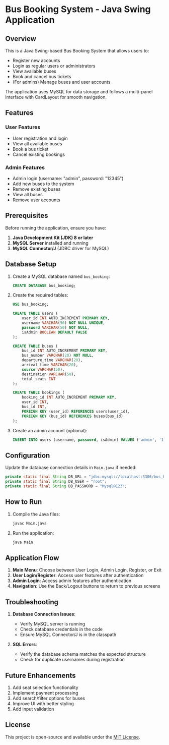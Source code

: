 # Bus Booking System - Java Swing Application

## Overview

This is a Java Swing-based Bus Booking System that allows users to:
- Register new accounts
- Login as regular users or administrators
- View available buses
- Book and cancel bus tickets
- (For admins) Manage buses and user accounts

The application uses MySQL for data storage and follows a multi-panel interface with CardLayout for smooth navigation.

## Features

### User Features
- User registration and login
- View all available buses
- Book a bus ticket
- Cancel existing bookings

### Admin Features
- Admin login (username: "admin", password: "12345")
- Add new buses to the system
- Remove existing buses
- View all buses
- Remove user accounts

## Prerequisites

Before running the application, ensure you have:

1. **Java Development Kit (JDK) 8 or later**
2. **MySQL Server** installed and running
3. **MySQL Connector/J** (JDBC driver for MySQL)

## Database Setup

1. Create a MySQL database named `bus_booking`:
   ```sql
   CREATE DATABASE bus_booking;
   ```

2. Create the required tables:
   ```sql
   USE bus_booking;
   
   CREATE TABLE users (
       user_id INT AUTO_INCREMENT PRIMARY KEY,
       username VARCHAR(50) NOT NULL UNIQUE,
       password VARCHAR(50) NOT NULL,
       isAdmin BOOLEAN DEFAULT FALSE
   );
   
   CREATE TABLE buses (
       bus_id INT AUTO_INCREMENT PRIMARY KEY,
       bus_number VARCHAR(20) NOT NULL,
       departure_time VARCHAR(20),
       arrival_time VARCHAR(20),
       source VARCHAR(50),
       destination VARCHAR(50),
       total_seats INT
   );
   
   CREATE TABLE bookings (
       booking_id INT AUTO_INCREMENT PRIMARY KEY,
       user_id INT,
       bus_id INT,
       FOREIGN KEY (user_id) REFERENCES users(user_id),
       FOREIGN KEY (bus_id) REFERENCES buses(bus_id)
   );
   ```

3. Create an admin account (optional):
   ```sql
   INSERT INTO users (username, password, isAdmin) VALUES ('admin', '12345', TRUE);
   ```

## Configuration

Update the database connection details in `Main.java` if needed:
```java
private static final String DB_URL = "jdbc:mysql://localhost:3306/bus_booking";
private static final String DB_USER = "root";
private static final String DB_PASSWORD = "Mysql@123";
```

## How to Run

1. Compile the Java files:
   ```bash
   javac Main.java
   ```

2. Run the application:
   ```bash
   java Main
   ```

## Application Flow

1. **Main Menu**: Choose between User Login, Admin Login, Register, or Exit
2. **User Login/Register**: Access user features after authentication
3. **Admin Login**: Access admin features after authentication
4. **Navigation**: Use the Back/Logout buttons to return to previous screens


## Troubleshooting

1. **Database Connection Issues**:
   - Verify MySQL server is running
   - Check database credentials in the code
   - Ensure MySQL Connector/J is in the classpath

2. **SQL Errors**:
   - Verify the database schema matches the expected structure
   - Check for duplicate usernames during registration

## Future Enhancements

1. Add seat selection functionality
2. Implement payment processing
3. Add search/filter options for buses
4. Improve UI with better styling
5. Add input validation

## License

This project is open-source and available under the [MIT License](LICENSE).
